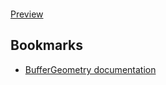 <p align="center"><img src=""></p>

<a href="">Preview</a>

<h2>Bookmarks</h2>
<ul>
  <li><a href="https://threejs.org/docs/#api/en/core/BufferGeometry">BufferGeometry documentation</a></li>
</ul>
